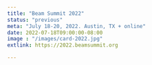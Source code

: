```yaml
---
title: "Beam Summit 2022"
status: "previous"
meta: "July 18-20, 2022. Austin, TX + online"
date: 2022-07-18T09:00:00-08:00
image : "/images/card-2022.jpg"
extlink: https://2022.beamsummit.org

---
```


